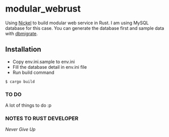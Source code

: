 # modular_webrust

Using [Nickel](https://github.com/nickel-org/nickel.rs) to build modular web service in Rust. I am using MySQL database for this case. You can generate the database first and sample data with [dbmigrate](https://github.com/Keats/dbmigrate).

## Installation
- Copy env.ini.sample to env.ini
- Fill the database detail in env.ini file
- Run build command
```
$ cargo build
```
### TO DO
A lot of things to do :p

### NOTES TO RUST DEVELOPER
*Never Give Up*

